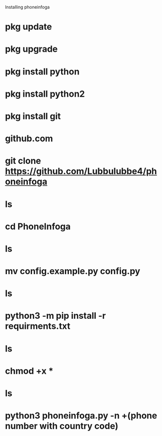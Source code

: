 Installing phoneinfoga 
# pkg update
# pkg upgrade
# pkg install python
# pkg install python2
# pkg install git
# github.com
# git clone https://github.com/Lubbulubbe4/phoneinfoga
# ls
# cd PhoneInfoga
# ls
# mv config.example.py config.py
# ls
# python3 -m pip install -r requirments.txt
# ls
# chmod +x *
# ls
# python3 phoneinfoga.py -n +(phone number with country code)
